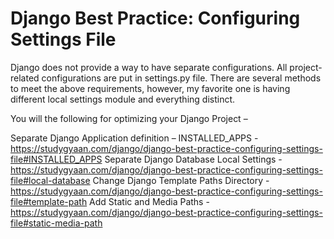 # Django Best Practice: Configuring Settings File

Django does not provide a way to have separate configurations. All project-related configurations are put in settings.py file. There are several methods to meet the above requirements, however, my favorite one is having different local settings module and everything distinct.

You will the following for optimizing your Django Project –

Separate Django Application definition – INSTALLED_APPS - https://studygyaan.com/django/django-best-practice-configuring-settings-file#INSTALLED_APPS
Separate Django Database Local Settings - https://studygyaan.com/django/django-best-practice-configuring-settings-file#local-database
Change Django Template Paths Directory - https://studygyaan.com/django/django-best-practice-configuring-settings-file#template-path
Add Static and Media Paths - https://studygyaan.com/django/django-best-practice-configuring-settings-file#static-media-path
